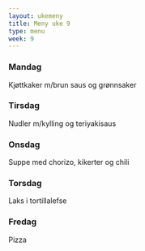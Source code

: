 ```yaml
---
layout: ukemeny
title: Meny uke 9
type: menu
week: 9
---
```


### Mandag

Kjøttkaker m/brun saus og grønnsaker

### Tirsdag

Nudler m/kylling og teriyakisaus

### Onsdag

Suppe med chorizo, kikerter og chili

### Torsdag

Laks i tortillalefse

### Fredag

Pizza


